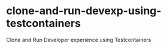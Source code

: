 # clone-and-run-devexp-using-testcontainers
Clone and Run Developer experience using Testcontainers

